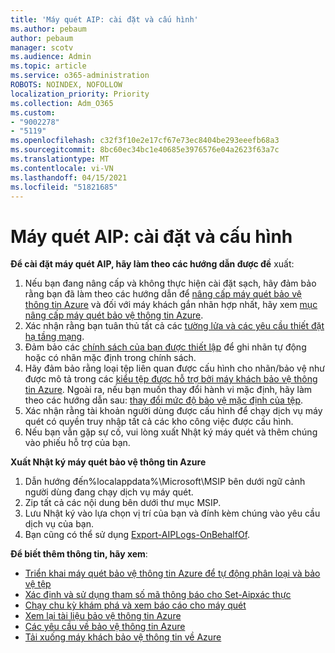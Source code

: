 ```yaml
---
title: 'Máy quét AIP: cài đặt và cấu hình'
ms.author: pebaum
author: pebaum
manager: scotv
ms.audience: Admin
ms.topic: article
ms.service: o365-administration
ROBOTS: NOINDEX, NOFOLLOW
localization_priority: Priority
ms.collection: Adm_O365
ms.custom:
- "9002278"
- "5119"
ms.openlocfilehash: c32f3f10e2e17cf67e73ec8404be293eeefb68a3
ms.sourcegitcommit: 8bc60ec34bc1e40685e3976576e04a2623f63a7c
ms.translationtype: MT
ms.contentlocale: vi-VN
ms.lasthandoff: 04/15/2021
ms.locfileid: "51821685"
---
```

# <a name="aip-scanner-installation-and-configuration"></a>Máy quét AIP: cài đặt và cấu hình

**Để cài đặt máy quét AIP, hãy làm theo các hướng dẫn được đề** xuất:

1. Nếu bạn đang nâng cấp và không thực hiện cài đặt sạch, hãy đảm bảo rằng bạn đã làm theo các hướng dẫn để [nâng cấp máy quét bảo vệ thông tin Azure](https://docs.microsoft.com/azure/information-protection/rms-client/client-admin-guide#upgrading-the-azure-information-protection-scanner) và đối với máy khách gắn nhãn hợp nhất, hãy xem [mục nâng cấp máy quét bảo vệ thông tin Azure](https://docs.microsoft.com/azure/information-protection/rms-client/clientv2-admin-guide#upgrading-the-azure-information-protection-scanner).
2. Xác nhận rằng bạn tuân thủ tất cả các [tường lửa và các yêu cầu thiết đặt hạ tầng mạng](https://docs.microsoft.com/azure/information-protection/requirements#firewalls-and-network-infrastructure).
3. Đảm bảo các [chính sách của bạn được thiết lập](https://docs.microsoft.com/azure/information-protection/configure-policy) để ghi nhãn tự động hoặc có nhãn mặc định trong chính sách.
4. Hãy đảm bảo rằng loại tệp liên quan được cấu hình cho nhãn/bảo vệ như được mô tả trong các [kiểu tệp được hỗ trợ bởi máy khách bảo vệ thông tin Azure](https://docs.microsoft.com/azure/information-protection/rms-client/client-admin-guide-file-types#supported-file-types-for-classification-and-protection). Ngoài ra, nếu bạn muốn thay đổi hành vi mặc định, hãy làm theo các hướng dẫn sau: [thay đổi mức độ bảo vệ mặc định của tệp](https://docs.microsoft.com/azure/information-protection/rms-client/client-admin-guide-file-types#changing-the-default-protection-level-of-files).
5. Xác nhận rằng tài khoản người dùng được cấu hình để chạy dịch vụ máy quét có quyền truy nhập tất cả các kho công việc được cấu hình.
6. Nếu bạn vẫn gặp sự cố, vui lòng xuất Nhật ký máy quét và thêm chúng vào phiếu hỗ trợ của bạn.

**Xuất Nhật ký máy quét bảo vệ thông tin Azure**

1. Dẫn hướng đến%localappdata%\Microsoft\MSIP bên dưới ngữ cảnh người dùng đang chạy dịch vụ máy quét.
2. Zip tất cả các nội dung bên dưới thư mục MSIP.
3. Lưu Nhật ký vào lựa chọn vị trí của bạn và đính kèm chúng vào yêu cầu dịch vụ của bạn.
4. Bạn cũng có thể sử dụng [Export-AIPLogs-OnBehalfOf](https://docs.microsoft.com/powershell/module/azureinformationprotection/export-aiplogs?view=azureipps).

**Để biết thêm thông tin, hãy xem**:
- [Triển khai máy quét bảo vệ thông tin Azure để tự động phân loại và bảo vệ tệp](https://docs.microsoft.com/azure/information-protection/deploy-aip-scanner)
- [Xác định và sử dụng tham số mã thông báo cho Set-Aipxác thực](https://docs.microsoft.com/azure/information-protection/rms-client/client-admin-guide-powershell#specify-and-use-the-token-parameter-for-set-aipauthentication)
- [Chạy chu kỳ khám phá và xem báo cáo cho máy quét](https://docs.microsoft.com/azure/information-protection/deploy-aip-scanner#run-a-discovery-cycle-and-view-reports-for-the-scanner)
- [Xem lại tài liệu bảo vệ thông tin Azure](https://docs.microsoft.com/azure/information-protection/what-is-information-protection)
- [Các yêu cầu về bảo vệ thông tin Azure](https://docs.microsoft.com/azure/information-protection/get-started/requirements)
- [Tải xuống máy khách bảo vệ thông tin về Azure](https://www.microsoft.com/download/details.aspx?id=53018)
